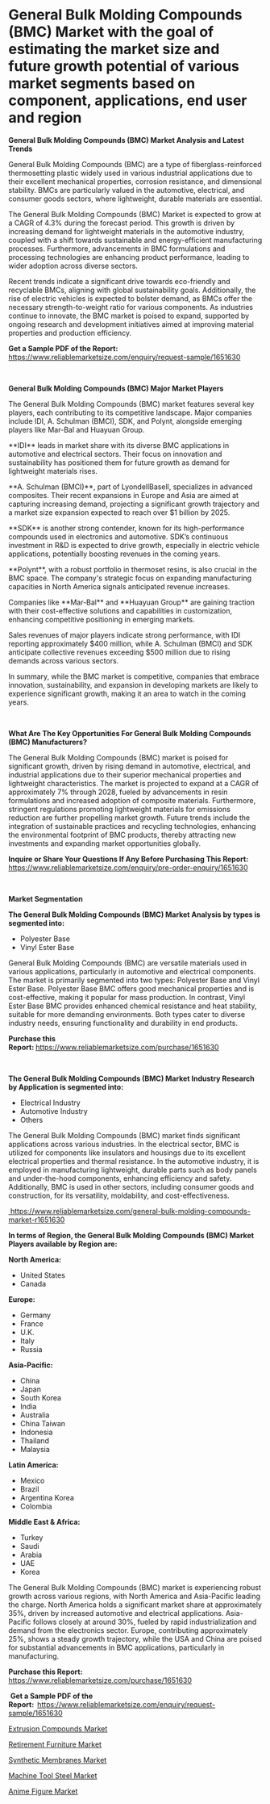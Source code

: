 <p><h1>General Bulk Molding Compounds (BMC) Market with the goal of estimating the market size and future growth potential of various market segments based on component, applications, end user and region</h1></p><p><strong>General Bulk Molding Compounds (BMC) Market Analysis and Latest Trends</strong></p>
<p><p>General Bulk Molding Compounds (BMC) are a type of fiberglass-reinforced thermosetting plastic widely used in various industrial applications due to their excellent mechanical properties, corrosion resistance, and dimensional stability. BMCs are particularly valued in the automotive, electrical, and consumer goods sectors, where lightweight, durable materials are essential.</p><p>The General Bulk Molding Compounds (BMC) Market is expected to grow at a CAGR of 4.3% during the forecast period. This growth is driven by increasing demand for lightweight materials in the automotive industry, coupled with a shift towards sustainable and energy-efficient manufacturing processes. Furthermore, advancements in BMC formulations and processing technologies are enhancing product performance, leading to wider adoption across diverse sectors. </p><p>Recent trends indicate a significant drive towards eco-friendly and recyclable BMCs, aligning with global sustainability goals. Additionally, the rise of electric vehicles is expected to bolster demand, as BMCs offer the necessary strength-to-weight ratio for various components. As industries continue to innovate, the BMC market is poised to expand, supported by ongoing research and development initiatives aimed at improving material properties and production efficiency.</p></p>
<p><strong>Get a Sample PDF of the Report:&nbsp;</strong> <a href="https://www.reliablemarketsize.com/enquiry/request-sample/1651630?utm_campaign=1170&utm_medium=2&utm_source=Github&utm_content=ia&utm_term=26092024&utm_id=general-bulk-molding-compounds-bmc">https://www.reliablemarketsize.com/enquiry/request-sample/1651630</a></p>
<p>&nbsp;</p>
<p><strong>General Bulk Molding Compounds (BMC) Major Market Players</strong></p>
<p><p>The General Bulk Molding Compounds (BMC) market features several key players, each contributing to its competitive landscape. Major companies include IDI, A. Schulman (BMCI), SDK, and Polynt, alongside emerging players like Mar-Bal and Huayuan Group.</p><p>**IDI** leads in market share with its diverse BMC applications in automotive and electrical sectors. Their focus on innovation and sustainability has positioned them for future growth as demand for lightweight materials rises.</p><p>**A. Schulman (BMCI)**, part of LyondellBasell, specializes in advanced composites. Their recent expansions in Europe and Asia are aimed at capturing increasing demand, projecting a significant growth trajectory and a market size expansion expected to reach over $1 billion by 2025.</p><p>**SDK** is another strong contender, known for its high-performance compounds used in electronics and automotive. SDK’s continuous investment in R&D is expected to drive growth, especially in electric vehicle applications, potentially boosting revenues in the coming years.</p><p>**Polynt**, with a robust portfolio in thermoset resins, is also crucial in the BMC space. The company's strategic focus on expanding manufacturing capacities in North America signals anticipated revenue increases.</p><p>Companies like **Mar-Bal** and **Huayuan Group** are gaining traction with their cost-effective solutions and capabilities in customization, enhancing competitive positioning in emerging markets.</p><p>Sales revenues of major players indicate strong performance, with IDI reporting approximately $400 million, while A. Schulman (BMCI) and SDK anticipate collective revenues exceeding $500 million due to rising demands across various sectors.</p><p>In summary, while the BMC market is competitive, companies that embrace innovation, sustainability, and expansion in developing markets are likely to experience significant growth, making it an area to watch in the coming years.</p></p>
<p>&nbsp;</p>
<p><strong>What Are The Key Opportunities For General Bulk Molding Compounds (BMC) Manufacturers?</strong></p>
<p><p>The General Bulk Molding Compounds (BMC) market is poised for significant growth, driven by rising demand in automotive, electrical, and industrial applications due to their superior mechanical properties and lightweight characteristics. The market is projected to expand at a CAGR of approximately 7% through 2028, fueled by advancements in resin formulations and increased adoption of composite materials. Furthermore, stringent regulations promoting lightweight materials for emissions reduction are further propelling market growth. Future trends include the integration of sustainable practices and recycling technologies, enhancing the environmental footprint of BMC products, thereby attracting new investments and expanding market opportunities globally.</p></p>
<p><strong>Inquire or Share Your Questions If Any Before Purchasing This Report:</strong> <a href="https://www.reliablemarketsize.com/enquiry/pre-order-enquiry/1651630?utm_campaign=1170&utm_medium=2&utm_source=Github&utm_content=ia&utm_term=26092024&utm_id=general-bulk-molding-compounds-bmc">https://www.reliablemarketsize.com/enquiry/pre-order-enquiry/1651630</a></p>
<p>&nbsp;</p>
<p><strong>Market Segmentation</strong></p>
<p><strong>The General Bulk Molding Compounds (BMC) Market Analysis by types is segmented into:</strong></p>
<p><ul><li>Polyester Base</li><li>Vinyl Ester Base</li></ul></p>
<p><p>General Bulk Molding Compounds (BMC) are versatile materials used in various applications, particularly in automotive and electrical components. The market is primarily segmented into two types: Polyester Base and Vinyl Ester Base. Polyester Base BMC offers good mechanical properties and is cost-effective, making it popular for mass production. In contrast, Vinyl Ester Base BMC provides enhanced chemical resistance and heat stability, suitable for more demanding environments. Both types cater to diverse industry needs, ensuring functionality and durability in end products.</p></p>
<p><strong>Purchase this Report:&nbsp;</strong><a href="https://www.reliablemarketsize.com/purchase/1651630?utm_campaign=1170&utm_medium=2&utm_source=Github&utm_content=ia&utm_term=26092024&utm_id=general-bulk-molding-compounds-bmc">https://www.reliablemarketsize.com/purchase/1651630</a></p>
<p>&nbsp;</p>
<p><strong>The General Bulk Molding Compounds (BMC) Market Industry Research by Application is segmented into:</strong></p>
<p><ul><li>Electrical Industry</li><li>Automotive Industry</li><li>Others</li></ul></p>
<p><p>The General Bulk Molding Compounds (BMC) market finds significant applications across various industries. In the electrical sector, BMC is utilized for components like insulators and housings due to its excellent electrical properties and thermal resistance. In the automotive industry, it is employed in manufacturing lightweight, durable parts such as body panels and under-the-hood components, enhancing efficiency and safety. Additionally, BMC is used in other sectors, including consumer goods and construction, for its versatility, moldability, and cost-effectiveness.</p></p>
<p><a href="https://www.reliablemarketsize.com/general-bulk-molding-compounds-market-r1651630?utm_campaign=1170&utm_medium=2&utm_source=Github&utm_content=ia&utm_term=26092024&utm_id=general-bulk-molding-compounds-bmc">&nbsp;https://www.reliablemarketsize.com/general-bulk-molding-compounds-market-r1651630</a></p>
<p><strong>In terms of Region, the General Bulk Molding Compounds (BMC) Market Players available by Region are:</strong></p>
<p>
    <p> <strong> North America: </strong>
        <ul>
            <li>United States</li>
            <li>Canada</li>
        </ul>
        </p> 
    <p> <strong> Europe: </strong>
        <ul>
            <li>Germany</li>
            <li>France</li>
            <li>U.K.</li>
            <li>Italy</li>
            <li>Russia</li>
        </ul>
        </p> 
    <p> <strong> Asia-Pacific: </strong>
        <ul>
            <li>China</li>
            <li>Japan</li>
            <li>South Korea</li>
            <li>India</li>
            <li>Australia</li>
            <li>China Taiwan</li>
            <li>Indonesia</li>
            <li>Thailand</li>
            <li>Malaysia</li>
        </ul>
        </p> 
    <p> <strong> Latin America: </strong>
        <ul>
            <li>Mexico</li>
            <li>Brazil</li>
            <li>Argentina Korea</li>
            <li>Colombia</li>
        </ul>
        </p> 
    <p> <strong> Middle East & Africa: </strong>
        <ul>
            <li>Turkey</li>
            <li>Saudi</li>
            <li>Arabia</li>
            <li>UAE</li>
            <li>Korea</li>
        </ul>
    </p>
    </p>
<p><p>The General Bulk Molding Compounds (BMC) market is experiencing robust growth across various regions, with North America and Asia-Pacific leading the charge. North America holds a significant market share at approximately 35%, driven by increased automotive and electrical applications. Asia-Pacific follows closely at around 30%, fueled by rapid industrialization and demand from the electronics sector. Europe, contributing approximately 25%, shows a steady growth trajectory, while the USA and China are poised for substantial advancements in BMC applications, particularly in manufacturing.</p></p>
<p><strong>Purchase this Report: </strong><a href="https://www.reliablemarketsize.com/purchase/1651630?utm_campaign=1170&utm_medium=2&utm_source=Github&utm_content=ia&utm_term=26092024&utm_id=general-bulk-molding-compounds-bmc">https://www.reliablemarketsize.com/purchase/1651630</a></p>
<p>&nbsp;<strong>Get a Sample PDF of the Report:&nbsp;&nbsp;</strong><a href="https://www.reliablemarketsize.com/enquiry/request-sample/1651630?utm_campaign=1170&utm_medium=2&utm_source=Github&utm_content=ia&utm_term=26092024&utm_id=general-bulk-molding-compounds-bmc">https://www.reliablemarketsize.com/enquiry/request-sample/1651630</a></p>
<p><strong></strong></p>
<p><p><a href="https://www.linkedin.com/pulse/extrusion-compounds-market-trends-growth-outlook-2024-2031-akq1c?utm_campaign=1170&utm_medium=2&utm_source=Github&utm_content=ia&utm_term=26092024&utm_id=general-bulk-molding-compounds-bmc">Extrusion Compounds Market</a></p><p><a href="https://issuu.com/reportprime-2/docs/retirement-furniture-market-size-20_077fc274e02cc1?utm_campaign=1170&utm_medium=2&utm_source=Github&utm_content=ia&utm_term=26092024&utm_id=general-bulk-molding-compounds-bmc">Retirement Furniture Market</a></p><p><a href="https://www.linkedin.com/pulse/synthetic-membranes-market-size-growth-industry-analysis-segmentation-cy9xc?utm_campaign=1170&utm_medium=2&utm_source=Github&utm_content=ia&utm_term=26092024&utm_id=general-bulk-molding-compounds-bmc">Synthetic Membranes Market</a></p><p><a href="https://www.linkedin.com/pulse/machine-tool-steel-industry-sector-market-dynamics-future-scenarios-4j5vc?utm_campaign=1170&utm_medium=2&utm_source=Github&utm_content=ia&utm_term=26092024&utm_id=general-bulk-molding-compounds-bmc">Machine Tool Steel Market</a></p><p><a href="https://issuu.com/reportprime-2/docs/anime-figure-market-size-2030.pptx_b3d2d5eb5ab4b4?utm_campaign=1170&utm_medium=2&utm_source=Github&utm_content=ia&utm_term=26092024&utm_id=general-bulk-molding-compounds-bmc">Anime Figure Market</a></p></p>
